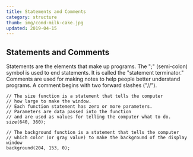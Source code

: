 ```yaml
---
title: Statements and Comments
category: structure
thumb: img/cond-milk-cake.jpg
updated: 2019-04-15
---
```


## Statements and Comments

Statements are the elements that make up programs. The ";" (semi-colon) symbol is used to end statements. It is called the "statement terminator." Comments are used for making notes to help people better understand programs. A comment begins with two forward slashes ("//").

```
// The size function is a statement that tells the computer 
// how large to make the window.
// Each function statement has zero or more parameters. 
// Parameters are data passed into the function
// and are used as values for telling the computer what to do.
size(640, 360);

// The background function is a statement that tells the computer
// which color (or gray value) to make the background of the display window 
background(204, 153, 0);
```
